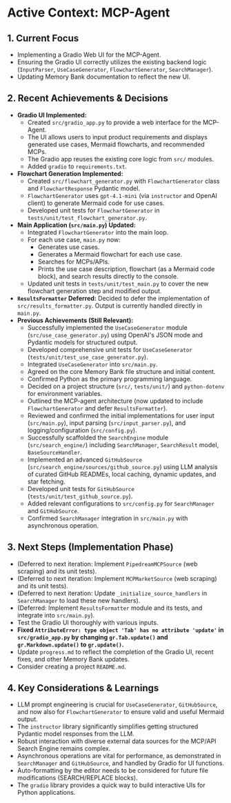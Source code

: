 # Active Context: MCP-Agent

## 1. Current Focus

- Implementing a Gradio Web UI for the MCP-Agent.
- Ensuring the Gradio UI correctly utilizes the existing backend logic (`InputParser`, `UseCaseGenerator`, `FlowchartGenerator`, `SearchManager`).
- Updating Memory Bank documentation to reflect the new UI.

## 2. Recent Achievements & Decisions

- **Gradio UI Implemented:**
  - Created `src/gradio_app.py` to provide a web interface for the MCP-Agent.
  - The UI allows users to input product requirements and displays generated use cases, Mermaid flowcharts, and recommended MCPs.
  - The Gradio app reuses the existing core logic from `src/` modules.
  - Added `gradio` to `requirements.txt`.
- **Flowchart Generation Implemented:**
  - Created `src/flowchart_generator.py` with `FlowchartGenerator` class and `FlowchartResponse` Pydantic model.
  - `FlowchartGenerator` uses `gpt-4.1-mini` (via `instructor` and OpenAI client) to generate Mermaid code for use cases.
  - Developed unit tests for `FlowchartGenerator` in `tests/unit/test_flowchart_generator.py`.
- **Main Application (`src/main.py`) Updated:**
  - Integrated `FlowchartGenerator` into the main loop.
  - For each use case, `main.py` now:
    - Generates use cases.
    - Generates a Mermaid flowchart for each use case.
    - Searches for MCPs/APIs.
    - Prints the use case description, flowchart (as a Mermaid code block), and search results directly to the console.
  - Updated unit tests in `tests/unit/test_main.py` to cover the new flowchart generation step and modified output.
- **`ResultsFormatter` Deferred:** Decided to defer the implementation of `src/results_formatter.py`. Output is currently handled directly in `main.py`.
- **Previous Achievements (Still Relevant):**
  - Successfully implemented the `UseCaseGenerator` module (`src/use_case_generator.py`) using OpenAI's JSON mode and Pydantic models for structured output.
  - Developed comprehensive unit tests for `UseCaseGenerator` (`tests/unit/test_use_case_generator.py`).
  - Integrated `UseCaseGenerator` into `src/main.py`.
  - Agreed on the core Memory Bank file structure and initial content.
  - Confirmed Python as the primary programming language.
  - Decided on a project structure (`src/`, `tests/unit/`) and `python-dotenv` for environment variables.
  - Outlined the MCP-agent architecture (now updated to include `FlowchartGenerator` and defer `ResultsFormatter`).
  - Reviewed and confirmed the initial implementations for user input (`src/main.py`), input parsing (`src/input_parser.py`), and logging/configuration (`src/config.py`).
  - Successfully scaffolded the `SearchEngine` module (`src/search_engine/`) including `SearchManager`, `SearchResult` model, `BaseSourceHandler`.
  - Implemented an advanced `GitHubSource` (`src/search_engine/sources/github_source.py`) using LLM analysis of curated GitHub READMEs, local caching, dynamic updates, and star fetching.
  - Developed unit tests for `GitHubSource` (`tests/unit/test_github_source.py`).
  - Added relevant configurations to `src/config.py` for `SearchManager` and `GitHubSource`.
  - Confirmed `SearchManager` integration in `src/main.py` with asynchronous operation.

## 3. Next Steps (Implementation Phase)

- (Deferred to next iteration: Implement `PipedreamMCPSource` (web scraping) and its unit tests).
- (Deferred to next iteration: Implement `MCPMarketSource` (web scraping) and its unit tests).
- (Deferred to next iteration: Update `_initialize_source_handlers` in `SearchManager` to load these new handlers).
- (Deferred: Implement `ResultsFormatter` module and its tests, and integrate into `src/main.py`).
- Test the Gradio UI thoroughly with various inputs.
- **Fixed `AttributeError: type object 'Tab' has no attribute 'update'` in `src/gradio_app.py` by changing `gr.Tab.update()` and `gr.Markdown.update()` to `gr.update()`.**
- Update `progress.md` to reflect the completion of the Gradio UI, recent fixes, and other Memory Bank updates.
- Consider creating a project `README.md`.

## 4. Key Considerations & Learnings

- LLM prompt engineering is crucial for `UseCaseGenerator`, `GitHubSource`, and now also for `FlowchartGenerator` to ensure valid and useful Mermaid output.
- The `instructor` library significantly simplifies getting structured Pydantic model responses from the LLM.
- Robust interaction with diverse external data sources for the MCP/API Search Engine remains complex.
- Asynchronous operations are vital for performance, as demonstrated in `SearchManager` and `GitHubSource`, and handled by Gradio for UI functions.
- Auto-formatting by the editor needs to be considered for future file modifications (SEARCH/REPLACE blocks).
- The `gradio` library provides a quick way to build interactive UIs for Python applications.
